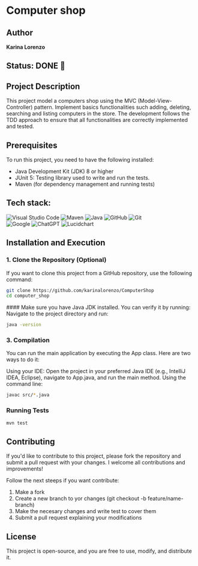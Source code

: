 # Computer shop

## Author
**Karina Lorenzo**
  
## Status: DONE 🚀

## Project Description
This project model a computers shop using the  MVC (Model-View-Controller) pattern. Implement basics functionalities such adding, deleting, searching and listing computers in the store. The development follows the TDD approach to ensure that all functionalities are correctly implemented and tested.

## Prerequisites
To run this project, you need to have the following installed:

- Java Development Kit (JDK) 8 or higher
- JUnit 5: Testing library used to write and run the tests.
- Maven (for dependency management and running tests)

## Tech stack:

![Visual Studio Code](https://img.shields.io/badge/-Visual_Studio_Code-007ACC?logo=visual-studio-code&logoColor=white&style=flat)
![Maven](https://img.shields.io/badge/-Maven-C71A36?logo=apache-maven&logoColor=white&style=flat)
![Java](https://img.shields.io/badge/-Java-007396?logo=java&logoColor=white&style=flat)
![GitHub](https://img.shields.io/badge/-GitHub-181717?logo=github&logoColor=white&style=flat)
![Git](https://img.shields.io/badge/-Git-F05032?logo=git&logoColor=white&style=flat)  
![Google](https://img.shields.io/badge/-Google-4285F4?logo=google&logoColor=white&style=flat)
![ChatGPT](https://img.shields.io/badge/-ChatGPT-10A37F?logo=openai&logoColor=white&style=flat)
![Lucidchart](https://img.shields.io/badge/-Lucidchart-5B5D5D?logo=lucidchart&logoColor=white&style=flat)


## Installation and Execution
### 1. Clone the Repository (Optional)
If you want to clone this project from a GitHub repository, use the following command:

```sh
git clone https://github.com/karinalorenzo/ComputerShop
cd computer_shop
```
#### Make sure you have Java JDK installed. You can verify it by running:
Navigate to the project directory and run:
```sh
java -version
```

### 3. Compilation
You can run the main application by executing the App class. Here are two ways to do it:

Using your IDE: Open the project in your preferred Java IDE (e.g., IntelliJ IDEA, Eclipse), navigate to App.java, and run the main method.
Using the command line:

```sh
javac src/*.java
```

### Running Tests

```sh
mvn test
```

## Contributing
If you'd like to contribute to this project, please fork the repository and submit a pull request with your changes. I welcome all contributions and improvements!

Follow the next steeps if you want contribute:

1. Make a fork
2. Create a new branch to yor changes (git checkout -b feature/name-branch)
3. Make the necesary changes and write test to cover them
4. Submit a pull request explaining your modifications


## License
This project is open-source, and you are free to use, modify, and distribute it.
